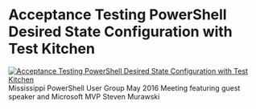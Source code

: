 # Acceptance Testing PowerShell Desired State Configuration with Test Kitchen

[![Acceptance Testing PowerShell Desired State Configuration with Test Kitchen](https://i3.ytimg.com/vi/VDUHvsOMNOg/hqdefault.jpg "Acceptance Testing PowerShell Desired State Configuration with Test Kitchen")](https://www.youtube.com/watch?v=VDUHvsOMNOg)
Mississippi PowerShell User Group May 2016 Meeting featuring guest speaker and Microsoft MVP Steven Murawski


